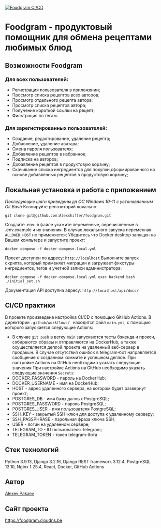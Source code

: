 [![Foodgram CI/CD](https://github.com/Alexshifter/foodgram/actions/workflows/main.yml/badge.svg)](https://github.com/Alexshifter/foodgram/actions/workflows/main.yml)
#  Foodgram - продуктовый помощник для обмена рецептами любимых блюд
## Возможности Foodgram
### Для всех пользователей:
  - Регистрация пользователя в приложении;
  - Просмотр списка рецептов всех авторов;
  - Просмотр отдельного рецепта автора;
  - Просмотр списка рецептов автора;
  - Получение короткой ссылки на рецепт;
  - Фильтрация по тегам.
### Для зарегистированных пользователей:
  - Создание, редактирование, удаление рецепта;
  - Добавление, удаление аватара;
  - Смена пароля пользователя;
  - Добавление рецептов в избранное;
  - Подписка на авторов;
  - Добавление рецептов в продуктовую корзину;
  - Скачивание списка ингредиентов для покупки,сформированного на основе добавленных рецептов в продуктовую корзину;
## Локальная установка и работа с приложением
_Последующие шаги приведены дл ОС Windows 10-11 c установленным Git Bash_
Клонируйте репозиторий локально:
```
git clone git@github.com:Alexshifter/foodgram.git
```
Создайте .env: в файле укажите переменные, перечисленные в .env.example и их значения. В случае локального запуска переменная ```ALLOWED_HOST``` не применяется;
Убедитесь что Docker desktop запущен на Вашем компьтере и запустите проект:
```
docker compose -f docker-compose.local.yml
```
Проект доступен по адресу:
```http://localhost```
Выполните запуск скрипта, который применяет миграции и загружает фикстуры ингредиентов, тегов и учетной записи администратора:
```
docker compose -f docker-compose.local.yml exec backend bash ./initial_set.sh
```
Документация API доступна адресу:
```http://localhost/api/docs/```
## CI/CD практики
В проекте произведена настройка CI/CD с помощью GitHub Actions.
В директории ```.github/workflows/ ``` находится файл ```main.yml```, с помощью которого запускается следующие Actions:
- В случае ```git push``` в ветку ```main``` запускаются тесты бэкенда и прокси, собираются образы и отправляются на DockerHub, а также осуществляется деплой проекта на удаленный веб-сервер в продакшн. В случае отсутствия ошибок в telegram-бот направляется сообщение о созданном коммите и успешном деплое. 
При настройке Actions на GitHub необходимо указать следующие значения 
При настройке Actions на GitHub необходимо указать следующие значения ```Secrets```:
- DOCKER_PASSWORD - пароль на DockerHub;
- DOCKER_USERNAME - имя на DockerHub;
- HOST - адрес удаленного сервера, на котором будет развернут проект;
- POSTGRES_DB - имя базы данных PostgreSQL;
- POSTGRES_PASSWORD - пароль PostgreSQL;
- POSTGRES_USER - имя пользователя PostgreSQL;
- SSH_KEY - закрытый SSH-ключ для доступа к удаленному серверу;
- SSH_PASSPHRASE - парольная фраза ключа SSH;
- USER - логин на удаленном сервере;
- TELEGRAM_TO - ID пользователя Telegram;
- TELEGRAM_TOKEN - токен telegram-бота.
## Стек технологий
Python 3.9.13, Django 3.2.16, Django REST framework 3.12.4, PostgreSQL 13.10, Nginx 1.25.4, React, Docker, GitHub Actions
## Автор
[Alexey Pakaev](https://github.com/Alexshifter/)
## Сайт проекта
https://foodgram.cloudns.be
